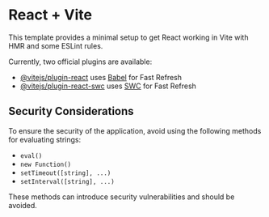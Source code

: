 # React + Vite

This template provides a minimal setup to get React working in Vite with HMR and some ESLint rules.

Currently, two official plugins are available:

- [@vitejs/plugin-react](https://github.com/vitejs/vite-plugin-react/blob/main/packages/plugin-react/README.md) uses [Babel](https://babeljs.io/) for Fast Refresh
- [@vitejs/plugin-react-swc](https://github.com/vitejs/vite-plugin-react-swc) uses [SWC](https://swc.rs/) for Fast Refresh

## Security Considerations

To ensure the security of the application, avoid using the following methods for evaluating strings:

- `eval()`
- `new Function()`
- `setTimeout([string], ...)`
- `setInterval([string], ...)`

These methods can introduce security vulnerabilities and should be avoided.
